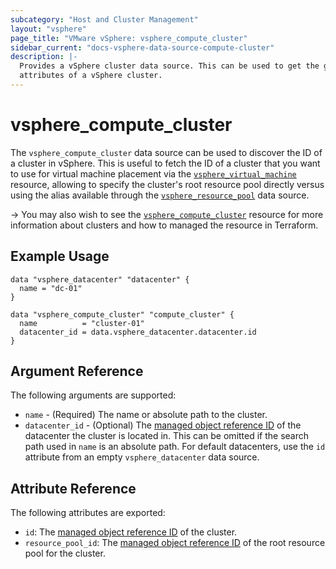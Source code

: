 ```yaml
---
subcategory: "Host and Cluster Management"
layout: "vsphere"
page_title: "VMware vSphere: vsphere_compute_cluster"
sidebar_current: "docs-vsphere-data-source-compute-cluster"
description: |-
  Provides a vSphere cluster data source. This can be used to get the general
  attributes of a vSphere cluster.
---
```


# vsphere\_compute\_cluster

The `vsphere_compute_cluster` data source can be used to discover the ID of a
cluster in vSphere. This is useful to fetch the ID of a cluster that you want
to use for virtual machine placement via the [`vsphere_virtual_machine`][docs-virtual-machine-resource] resource, allowing to specify the cluster's root resource pool directly versus
using the alias available through the [`vsphere_resource_pool`][docs-resource-pool-data-source]
data source.

[docs-virtual-machine-resource]: /docs/providers/vsphere/r/virtual_machine.html
[docs-resource-pool-data-source]: /docs/providers/vsphere/d/resource_pool.html

-> You may also wish to see the [`vsphere_compute_cluster`][docs-compute-cluster-resource]
 resource for more information about clusters and how to managed the resource
 in Terraform.

[docs-compute-cluster-resource]: /docs/providers/vsphere/r/compute_cluster.html

## Example Usage

```hcl
data "vsphere_datacenter" "datacenter" {
  name = "dc-01"
}

data "vsphere_compute_cluster" "compute_cluster" {
  name          = "cluster-01"
  datacenter_id = data.vsphere_datacenter.datacenter.id
}
```

## Argument Reference

The following arguments are supported:

* `name` - (Required) The name or absolute path to the cluster.
* `datacenter_id` - (Optional) The [managed object reference ID][docs-about-morefs]
  of the datacenter the cluster is located in.  This can be omitted if the
  search path used in `name` is an absolute path. For default datacenters,
  use the `id` attribute from an empty `vsphere_datacenter` data source.

[docs-about-morefs]: /docs/providers/vsphere/index.html#use-of-managed-object-references-by-the-vsphere-provider

## Attribute Reference

The following attributes are exported:

* `id`: The [managed object reference ID][docs-about-morefs] of the cluster.
* `resource_pool_id`: The [managed object reference ID][docs-about-morefs] of
  the root resource pool for the cluster.
